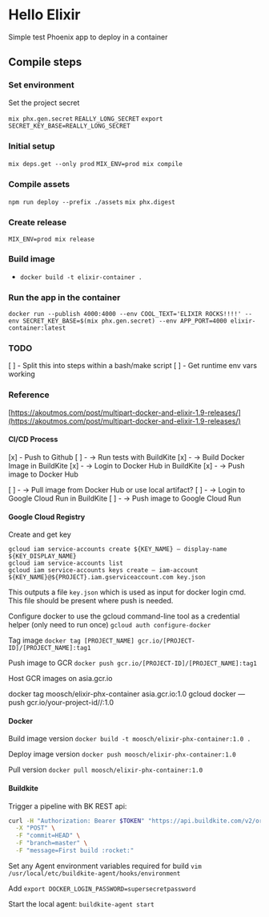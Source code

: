 # Hello Elixir

Simple test Phoenix app to deploy in a container

## Compile steps

### Set environment

Set the project secret

`mix phx.gen.secret`
`REALLY_LONG_SECRET`
`export SECRET_KEY_BASE=REALLY_LONG_SECRET`

### Initial setup

`mix deps.get --only prod`
`MIX_ENV=prod mix compile`

### Compile assets

`npm run deploy --prefix ./assets`
`mix phx.digest`

### Create release

`MIX_ENV=prod mix release`


### Build image
- `docker build -t elixir-container .`


### Run the app in the container

`docker run --publish 4000:4000 --env COOL_TEXT='ELIXIR ROCKS!!!!' --env SECRET_KEY_BASE=$(mix phx.gen.secret) --env APP_PORT=4000 elixir-container:latest`


### TODO

[ ] - Split this into steps within a bash/make script
[ ] - Get runtime env vars working


### Reference

[https://akoutmos.com/post/multipart-docker-and-elixir-1.9-releases/](https://akoutmos.com/post/multipart-docker-and-elixir-1.9-releases/)



#### CI/CD Process

[x] - Push to Github
[ ] - -> Run tests with BuildKite
[x] - -> Build Docker Image in BuildKite
[x] - -> Login to Docker Hub in BuildKite
[x] - -> Push image to Docker Hub
<!-- [ ] - -> Pull image from Docker Hub or use local artifact? -->
[ ] - -> Pull image from Docker Hub or use local artifact?
[ ] - -> Login to Google Cloud Run in BuildKite
[ ] - -> Push image to Google Cloud Run



#### Google Cloud Registry

Create and get key
```
gcloud iam service-accounts create ${KEY_NAME} — display-name ${KEY_DISPLAY_NAME}
gcloud iam service-accounts list
gcloud iam service-accounts keys create — iam-account ${KEY_NAME}@${PROJECT}.iam.gserviceaccount.com key.json
```

This outputs a file `key.json` which is used as input for docker login cmd. This file should be present where push is needed.





<!--  -->
Configure docker to use the gcloud command-line tool as a credential helper (only need to run once)
`gcloud auth configure-docker`

Tag image
`docker tag [PROJECT_NAME] gcr.io/[PROJECT-ID]/[PROJECT_NAME]:tag1`

Push image to GCR
`docker push gcr.io/[PROJECT-ID]/[PROJECT_NAME]:tag1`





Host GCR images on asia.gcr.io

docker tag moosch/elixir-phx-container asia.gcr.io:1.0
gcloud docker — push gcr.io/your-project-id/<project-id>/<sample-image-name>:1.0



#### Docker

Build image version
`docker build -t moosch/elixir-phx-container:1.0 .`

Deploy image version
`docker push moosch/elixir-phx-container:1.0`

Pull version
`docker pull moosch/elixir-phx-container:1.0`


#### Buildkite

Trigger a pipeline with BK REST api:
```bash
curl -H "Authorization: Bearer $TOKEN" "https://api.buildkite.com/v2/organizations/moosch/pipelines/elixir-cloud-run/builds" \
  -X "POST" \
  -F "commit=HEAD" \
  -F "branch=master" \
  -F "message=First build :rocket:"
```



Set any Agent environment variables required for build
`vim /usr/local/etc/buildkite-agent/hooks/environment`

Add `export DOCKER_LOGIN_PASSWORD=supersecretpassword`

Start the local agent:
`buildkite-agent start`
